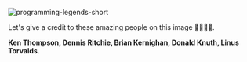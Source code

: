 ![programming-legends-short](https://github.com/SerhiiCho/SerhiiCho/assets/35465417/9cd4d81d-3f17-41f8-9d52-80e65f284432)

Let's give a credit to these amazing people on this image 🙏🙏🙏🙏.

**Ken Thompson, Dennis Ritchie, Brian Kernighan, Donald Knuth, Linus Torvalds**.
